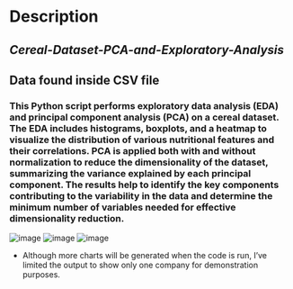
# Description

## *Cereal-Dataset-PCA-and-Exploratory-Analysis*
## Data found inside CSV file

### This Python script performs exploratory data analysis (EDA) and principal component analysis (PCA) on a cereal dataset. The EDA includes histograms, boxplots, and a heatmap to visualize the distribution of various nutritional features and their correlations. PCA is applied both with and without normalization to reduce the dimensionality of the dataset, summarizing the variance explained by each principal component. The results help to identify the key components contributing to the variability in the data and determine the minimum number of variables needed for effective dimensionality reduction.

![image](https://github.com/user-attachments/assets/29747733-e8a2-42d7-aa94-d4a75f22254f)
![image](https://github.com/user-attachments/assets/b8c7c502-37e8-4dd1-84af-39505be17af9)
![image](https://github.com/user-attachments/assets/4cbaf39a-a96e-492c-9312-55ea1eae4089)

- Although more charts will be generated when the code is run, I’ve limited the output to show only one company for demonstration purposes.

